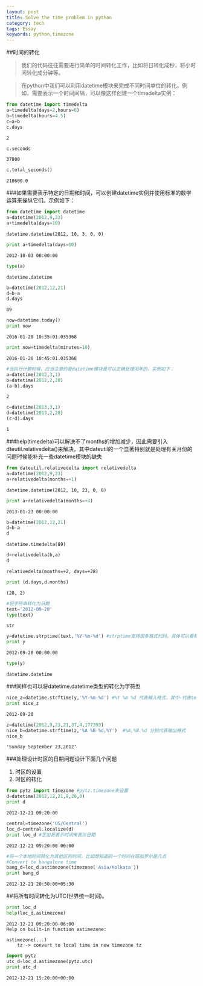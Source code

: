 ```yaml
---
layout: post
title: Solve the time problem in python
category: tech
tags: Essay
keywords: python,timezone
---
```



##时间的转化
>我们的代码往往需要进行简单的时间转化工作，比如将日转化成秒，将小时间转化成分钟等。

>在python中我们可以利用datetime模块来完成不同时间单位的转化。例如，需要表示一个时间间隔，可以像这样创建一个timedelta实例：


```python
from datetime import timedelta
a=timedelta(days=2,hours=6)
b=timedelta(hours=4.5)
c=a+b
c.days 
```




    2




```python
c.seconds
```




    37800




```python
c.total_seconds()
```




    210600.0



###如果需要表示特定的日期和时间，可以创建datetime实例并使用标准的数学运算来操纵它们。示例如下：


```python
from datetime import datetime
a=datetime(2012,9,23)
a+timedelta(days=10)
```




    datetime.datetime(2012, 10, 3, 0, 0)




```python
print a+timedelta(days=10)
```

    2012-10-03 00:00:00



```python
type(a)
```




    datetime.datetime




```python
b=datetime(2012,12,21)
d=b-a
d.days
```




    89




```python
now=datetime.today()
print now
```

    2016-01-20 10:35:01.035368



```python
print now+timedelta(minutes=10)
```

    2016-01-20 10:45:01.035368



```python
#当执行计算时候，应当注意的是datetime模块是可以正确处理闰年的，实例如下：
a=datetime(2012,3,1)
b=datetime(2012,2,28)
(a-b).days
```




    2




```python
c=datetime(2013,3,1)
d=datetime(2013,2,28)
(c-d).days
```




    1



###help(timedelta)可以解决不了months的增加减少，因此需要引入dteutil.relativedelta()来解决，其中dateutil的一个显著特别就是处理有关月份的问题时候能补充一些datetime模块的缺失



```python
from dateutil.relativedelta import relativedelta
a=datetime(2012,9,23)
a+relativedelta(months=+1)
```




    datetime.datetime(2012, 10, 23, 0, 0)




```python
print a+relativedelta(months=+4)
```

    2013-01-23 00:00:00



```python
b=datetime(2012,12,21)
d=b-a
d
```




    datetime.timedelta(89)




```python
d=relativedelta(b,a)
d
```




    relativedelta(months=+2, days=+28)




```python
print (d.days,d.months)
```

    (28, 2)



```python
#将字符串转化为日期
text='2012-09-20'
type(text)
```




    str




```python
y=datetime.strptime(text,'%Y-%m-%d') #strptime支持很多格式代码，具体可以看帮助文档
print y
```

    2012-09-20 00:00:00



```python
type(y)
```




    datetime.datetime



###同样也可以将datetime.datetime类型的转化为字符型


```python
nice_z=datetime.strftime(y,'%Y-%m-%d') #%Y %m %d 代表输入格式，其中-代表text中的-
print nice_z
```

    2012-09-20



```python
z=datetime(2012,9,23,21,37,4,177393)
nice_b=datetime.strftime(z,'%A %B %d,%Y')  #%A,%B.%d 分别代表输出格式
nice_b
```




    'Sunday September 23,2012'



###处理设计时区的日期问题设计下面几个问题

 1. 时区的设置
 2. 时区的转化


```python
from pytz import timezone #pytz.timezone来设置
d=datetime(2012,12,21,9,20,0)
print d
```

    2012-12-21 09:20:00



```python
central=timezone('US/Central')
loc_d=central.localize(d)
print loc_d #芝加哥表示时间来表示日期
```

    2012-12-21 09:20:00-06:00



```python
#将一个本地时间转化为其他区的时间，比如想知道同一个时间在班加罗尔是几点
#Convert to bangalore time
bang_d=loc_d.astimezone(timezone('Asia/Kolkata'))
print bang_d
```

    2012-12-21 20:50:00+05:30


##将所有时间转化为UTC(世界统一时间)。


```python
print loc_d
help(loc_d.astimezone)
```

    2012-12-21 09:20:00-06:00
    Help on built-in function astimezone:
    
    astimezone(...)
        tz -> convert to local time in new timezone tz
    



```python
import pytz
utc_d=loc_d.astimezone(pytz.utc)
print utc_d
```

    2012-12-21 15:20:00+00:00

